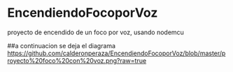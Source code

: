 # EncendiendoFocoporVoz
proyecto de encendido de un foco por voz, usando nodemcu

##a continuacion se deja el diagrama
https://github.com/calderonperaza/EncendiendoFocoporVoz/blob/master/proyecto%20foco%20con%20voz.png?raw=true
